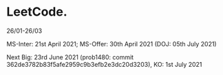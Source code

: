 # LeetCode.
26/01-26/03

MS-Inter: 21st April 2021; MS-Offer: 30th April 2021 (DOJ: 05th July 2021)

Next Big: 23rd June 2021 (prob1480: commit 362de3782b83f5afe2959c9b3efb2e3dc20d3203), KO: 1st July 2021
